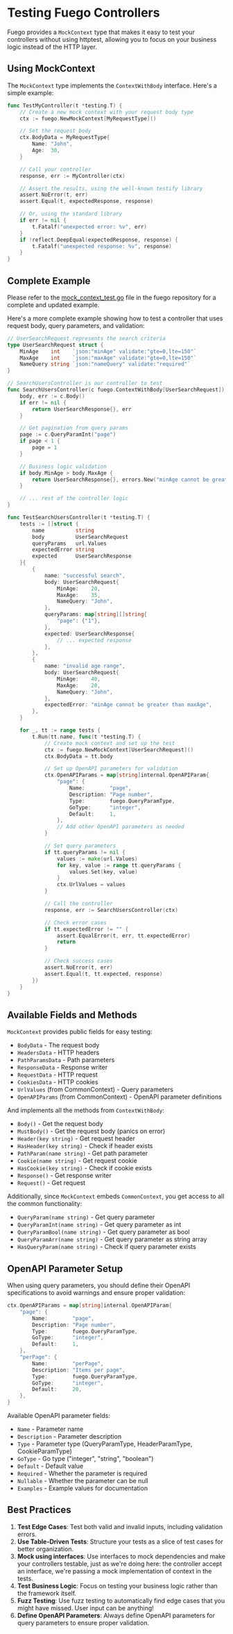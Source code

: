 # Testing Fuego Controllers

Fuego provides a `MockContext` type that makes it easy to test your controllers without using httptest, allowing you to focus on your business logic instead of the HTTP layer.

## Using MockContext

The `MockContext` type implements the `ContextWithBody` interface. Here's a simple example:

```go
func TestMyController(t *testing.T) {
    // Create a new mock context with your request body type
    ctx := fuego.NewMockContext[MyRequestType]()

    // Set the request body
    ctx.BodyData = MyRequestType{
        Name: "John",
        Age:  30,
    }

    // Call your controller
    response, err := MyController(ctx)

    // Assert the results, using the well-known testify library
    assert.NoError(t, err)
    assert.Equal(t, expectedResponse, response)

    // Or, using the standard library
    if err != nil {
        t.Fatalf("unexpected error: %v", err)
    }
    if !reflect.DeepEqual(expectedResponse, response) {
        t.Fatalf("unexpected response: %v", response)
    }
}
```

## Complete Example

Please refer to the [mock_context_test.go](https://github.com/go-fuego/fuego/blob/main/mock_context_test.go) file in the fuego repository for a complete and updated example.

Here's a more complete example showing how to test a controller that uses request body, query parameters, and validation:

```go
// UserSearchRequest represents the search criteria
type UserSearchRequest struct {
    MinAge    int    `json:"minAge" validate:"gte=0,lte=150"`
    MaxAge    int    `json:"maxAge" validate:"gte=0,lte=150"`
    NameQuery string `json:"nameQuery" validate:"required"`
}

// SearchUsersController is our controller to test
func SearchUsersController(c fuego.ContextWithBody[UserSearchRequest]) (UserSearchResponse, error) {
    body, err := c.Body()
    if err != nil {
        return UserSearchResponse{}, err
    }

    // Get pagination from query params
    page := c.QueryParamInt("page")
    if page < 1 {
        page = 1
    }

    // Business logic validation
    if body.MinAge > body.MaxAge {
        return UserSearchResponse{}, errors.New("minAge cannot be greater than maxAge")
    }

    // ... rest of the controller logic
}

func TestSearchUsersController(t *testing.T) {
    tests := []struct {
        name          string
        body          UserSearchRequest
        queryParams   url.Values
        expectedError string
        expected      UserSearchResponse
    }{
        {
            name: "successful search",
            body: UserSearchRequest{
                MinAge:    20,
                MaxAge:    35,
                NameQuery: "John",
            },
            queryParams: map[string][]string{
                "page": {"1"},
            },
            expected: UserSearchResponse{
                // ... expected response
            },
        },
        {
            name: "invalid age range",
            body: UserSearchRequest{
                MinAge:    40,
                MaxAge:    20,
                NameQuery: "John",
            },
            expectedError: "minAge cannot be greater than maxAge",
        },
    }

    for _, tt := range tests {
        t.Run(tt.name, func(t *testing.T) {
            // Create mock context and set up the test
            ctx := fuego.NewMockContext[UserSearchRequest]()
            ctx.BodyData = tt.body

            // Set up OpenAPI parameters for validation
            ctx.OpenAPIParams = map[string]internal.OpenAPIParam{
                "page": {
                    Name:        "page",
                    Description: "Page number",
                    Type:        fuego.QueryParamType,
                    GoType:      "integer",
                    Default:     1,
                },
                // Add other OpenAPI parameters as needed
            }

            // Set query parameters
            if tt.queryParams != nil {
                values := make(url.Values)
                for key, value := range tt.queryParams {
                    values.Set(key, value)
                }
                ctx.UrlValues = values
            }

            // Call the controller
            response, err := SearchUsersController(ctx)

            // Check error cases
            if tt.expectedError != "" {
                assert.EqualError(t, err, tt.expectedError)
                return
            }

            // Check success cases
            assert.NoError(t, err)
            assert.Equal(t, tt.expected, response)
        })
    }
}
```

## Available Fields and Methods

`MockContext` provides public fields for easy testing:

- `BodyData` - The request body
- `HeadersData` - HTTP headers
- `PathParamsData` - Path parameters
- `ResponseData` - Response writer
- `RequestData` - HTTP request
- `CookiesData` - HTTP cookies
- `UrlValues` (from CommonContext) - Query parameters
- `OpenAPIParams` (from CommonContext) - OpenAPI parameter definitions

And implements all the methods from `ContextWithBody`:

- `Body()` - Get the request body
- `MustBody()` - Get the request body (panics on error)
- `Header(key string)` - Get request header
- `HasHeader(key string)` - Check if header exists
- `PathParam(name string)` - Get path parameter
- `Cookie(name string)` - Get request cookie
- `HasCookie(key string)` - Check if cookie exists
- `Response()` - Get response writer
- `Request()` - Get request

Additionally, since `MockContext` embeds `CommonContext`, you get access to all the common functionality:

- `QueryParam(name string)` - Get query parameter
- `QueryParamInt(name string)` - Get query parameter as int
- `QueryParamBool(name string)` - Get query parameter as bool
- `QueryParamArr(name string)` - Get query parameter as string array
- `HasQueryParam(name string)` - Check if query parameter exists

## OpenAPI Parameter Setup

When using query parameters, you should define their OpenAPI specifications to avoid warnings and ensure proper validation:

```go
ctx.OpenAPIParams = map[string]internal.OpenAPIParam{
    "page": {
        Name:        "page",
        Description: "Page number",
        Type:        fuego.QueryParamType,
        GoType:      "integer",
        Default:     1,
    },
    "perPage": {
        Name:        "perPage",
        Description: "Items per page",
        Type:        fuego.QueryParamType,
        GoType:      "integer",
        Default:     20,
    },
}
```

Available OpenAPI parameter fields:

- `Name` - Parameter name
- `Description` - Parameter description
- `Type` - Parameter type (QueryParamType, HeaderParamType, CookieParamType)
- `GoType` - Go type ("integer", "string", "boolean")
- `Default` - Default value
- `Required` - Whether the parameter is required
- `Nullable` - Whether the parameter can be null
- `Examples` - Example values for documentation

## Best Practices

1. **Test Edge Cases**: Test both valid and invalid inputs, including validation errors.
2. **Use Table-Driven Tests**: Structure your tests as a slice of test cases for better organization.
3. **Mock using interfaces**: Use interfaces to mock dependencies and make your controllers testable, just as we're doing here: the controller accept an interface, we're passing a mock implementation of context in the tests.
4. **Test Business Logic**: Focus on testing your business logic rather than the framework itself.
5. **Fuzz Testing**: Use fuzz testing to automatically find edge cases that you might have missed. User input can be anything!
6. **Define OpenAPI Parameters**: Always define OpenAPI parameters for query parameters to ensure proper validation.
